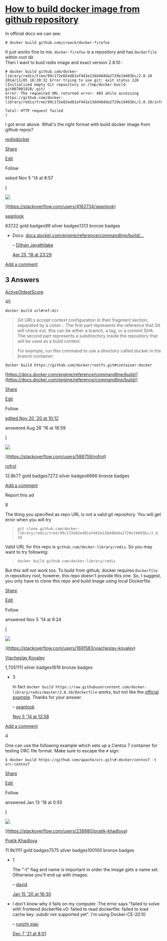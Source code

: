 # [How to build docker image from github repository](https://stackoverflow.com/questions/26753030/how-to-build-docker-image-from-github-repository)


[](https://stackoverflow.com/posts/26753030/timeline)

In official docs we can see:

```
# docker build github.com/creack/docker-firefox
```

It just works fine to me. `docker-firefox` is a repository and has `Dockerfile` within root dir.  
Then I want to buid redis image and exact version 2.8.10 :

```
# docker build github.com/docker-library/redis/tree/99c172e82ed81af441e13dd48dda2729e19493bc/2.8.10
2014/11/05 16:20:32 Error trying to use git: exit status 128 (Initialized empty Git repository in /tmp/docker-build-git067001920/.git/
error: The requested URL returned error: 403 while accessing https://github.com/docker-library/redis/tree/99c172e82ed81af441e13dd48dda2729e19493bc/2.8.10/info/refs

fatal: HTTP request failed
)
```

I got error above. What's the right format with build docker image from github repos?

[redis](https://stackoverflow.com/questions/tagged/redis "show questions tagged 'redis'")[docker](https://stackoverflow.com/questions/tagged/docker "show questions tagged 'docker'")

[Share](https://stackoverflow.com/q/26753030/14867493 "Short permalink to this question")

[Edit](https://stackoverflow.com/posts/26753030/edit "Revise and improve this post")

Follow

asked Nov 5 '14 at 8:57

[

![](https://lh6.googleusercontent.com/-_9Xa479Vabs/AAAAAAAAAAI/AAAAAAAAABE/cIrae5Xtcss/photo.jpg?sz=64)

](https://stackoverflow.com/users/4162734/seanlook)

[seanlook](https://stackoverflow.com/users/4162734/seanlook)

83722 gold badges99 silver badges1313 bronze badges

-   Docs: [docs.docker.com/engine/reference/commandline/build/…](https://docs.docker.com/engine/reference/commandline/build/#git-repositories) 
    
    – [Dilhan Jayathilake](https://stackoverflow.com/users/1891699/dilhan-jayathilake "1,662 reputation")
    
     [Apr 25 '18 at 23:29](https://stackoverflow.com/questions/26753030/how-to-build-docker-image-from-github-repository/39194765#comment87081506_26753030)
    

[Add a comment](https://stackoverflow.com/questions/26753030/how-to-build-docker-image-from-github-repository/39194765# "Use comments to ask for more information or suggest improvements. Avoid answering questions in comments.")

## 3 Answers

[Active](https://stackoverflow.com/questions/26753030/how-to-build-docker-image-from-github-repository?answertab=active#tab-top "Answers with the latest activity first")[Oldest](https://stackoverflow.com/questions/26753030/how-to-build-docker-image-from-github-repository?answertab=oldest#tab-top "Answers in the order they were provided")[Score](https://stackoverflow.com/questions/26753030/how-to-build-docker-image-from-github-repository?answertab=votes#tab-top "Answers with the highest score first")

45

[](https://stackoverflow.com/posts/39194765/timeline)

`docker build url#ref:dir`

> Git URLs accept context configuration in their fragment section, separated by a colon :. The first part represents the reference that Git will check out, this can be either a branch, a tag, or a commit SHA. The second part represents a subdirectory inside the repository that will be used as a build context.
> 
> For example, run this command to use a directory called docker in the branch container:

```
docker build https://github.com/docker/rootfs.git#container:docker
```

[https://docs.docker.com/engine/reference/commandline/build/](https://docs.docker.com/engine/reference/commandline/build/)

[Share](https://stackoverflow.com/a/39194765/14867493 "Short permalink to this answer")

[Edit](https://stackoverflow.com/posts/39194765/edit "Revise and improve this post")

Follow

[edited Nov 20 '20 at 10:12](https://stackoverflow.com/posts/39194765/revisions "show all edits to this post")

answered Aug 28 '16 at 18:59

[

![](https://www.gravatar.com/avatar/216ea4da5cae7be4030b6242ab90631c?s=64&d=identicon&r=PG)

](https://stackoverflow.com/users/588759/rofrol)

[rofrol](https://stackoverflow.com/users/588759/rofrol)

12.8k77 gold badges7272 silver badges6666 bronze badges

[Add a comment](https://stackoverflow.com/questions/26753030/how-to-build-docker-image-from-github-repository/39194765# "Use comments to ask for more information or suggest improvements. Avoid comments like “+1” or “thanks”.")

Report this ad

8

[](https://stackoverflow.com/posts/26753490/timeline)

The thing you specified as repo URL is not a valid git repository. You will get error when you will try

> `git clone github.com/docker-library/redis/tree/99c172e82ed81af441e13dd48dda2729e19493bc/2.8.10`

Valid URL for this repo is `github.com/docker-library/redis`. So you may want to try following:

> `docker build github.com/docker-library/redis`

But this will not work too. To build from github, docker requires `Dockerfile` in repository root, howerer, this repo doesn't provide this one. So, I suggest, you only have to clone this repo and build image using local Dockerfile.

[Share](https://stackoverflow.com/a/26753490/14867493 "Short permalink to this answer")

[Edit](https://stackoverflow.com/posts/26753490/edit "Revise and improve this post")

Follow

answered Nov 5 '14 at 9:24

[

![](https://i.stack.imgur.com/O8rJM.jpg?s=64&g=1)

](https://stackoverflow.com/users/1691583/viacheslav-kovalev)

[Viacheslav Kovalev](https://stackoverflow.com/users/1691583/viacheslav-kovalev)

1,7051111 silver badges1616 bronze badges

-   3
    
    In fact `docker build https://raw.githubusercontent.com/docker-library/redis/master/2.8.10/Dockerfile` works, but not like the [official example](http://docs.docker.com/v1.1/reference/commandline/cli/#build). Thanks for your answer. 
    
    – [seanlook](https://stackoverflow.com/users/4162734/seanlook "837 reputation")
    
     [Nov 5 '14 at 12:58](https://stackoverflow.com/questions/26753030/how-to-build-docker-image-from-github-repository/39194765#comment42097230_26753490)
    

[Add a comment](https://stackoverflow.com/questions/26753030/how-to-build-docker-image-from-github-repository/39194765# "Use comments to ask for more information or suggest improvements. Avoid comments like “+1” or “thanks”.")

4

[](https://stackoverflow.com/posts/48235957/timeline)

One can use the following example which sets up a Centos 7 container for testing ORC file format. Make sure to escape the `#` sign:

`$ docker build https://github.com/apache/orc.git\#:docker/centos7 -t orc-centos7`

[Share](https://stackoverflow.com/a/48235957/14867493 "Short permalink to this answer")

[Edit](https://stackoverflow.com/posts/48235957/edit "Revise and improve this post")

Follow

answered Jan 13 '18 at 0:55

[

![](https://www.gravatar.com/avatar/d32f25ab2112110cebb2ed4b86e87920?s=64&d=identicon&r=PG)

](https://stackoverflow.com/users/238880/pratik-khadloya)

[Pratik Khadloya](https://stackoverflow.com/users/238880/pratik-khadloya)

11.9k1111 gold badges7575 silver badges100100 bronze badges

-   1
    
    The "-t" flag and name is important in order the image gets a name set. Otherwise you'll end up with <none> images. 
    
    – [david](https://stackoverflow.com/users/120296/david "2,362 reputation")
    
     [Jan 15 '20 at 16:30](https://stackoverflow.com/questions/26753030/how-to-build-docker-image-from-github-repository/39194765#comment105657501_48235957)
    
-   I don't know why it fails on my computer. The error says "failed to solve with frontend dockerfile.v0: failed to read dockerfile: failed to load cache key: subdir not supported yet". I'm using Docker-CE-20.10 
    
    – [runzhi xiao](https://stackoverflow.com/users/9467045/runzhi-xiao "140 reputation")
    
     [Dec 7 '21 at 8:01](https://stackoverflow.com/questions/26753030/how-to-build-docker-image-from-github-repository/39194765#comment124194455_48235957)